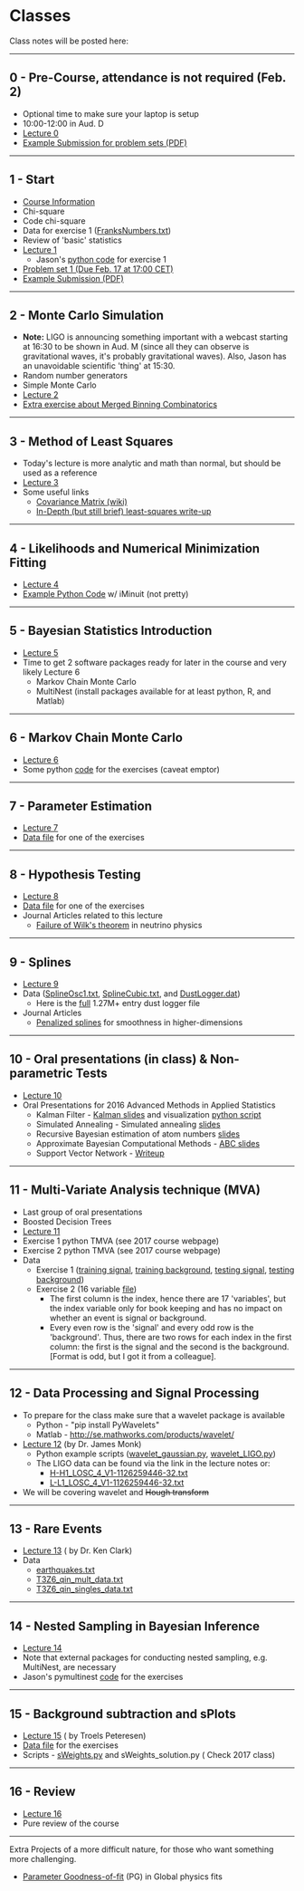 # Classes

Class notes will be posted here:

---

## 0 - Pre-Course, attendance is not required (Feb. 2)

*   Optional time to make sure your laptop is setup
*   10:00-12:00 in Aud. D
*   [Lecture 0](https://www.nbi.dk/~koskinen/Teaching/AdvancedMethodsInAppliedStatistics2016/Lecture0_PreTest.pdf)
*   [Example Submission for problem sets (PDF)](https://www.nbi.dk/~koskinen/Teaching/AdvancedMethodsInAppliedStatistics2016/ExampleSubmitProblemSet0.pdf)

---

## 1 - Start

*   [Course Information](Slides/CourseInformation.pdf)
*   Chi-square
*   Code chi-square
*   Data for exercise 1 ([FranksNumbers.txt](data/FranksNumbers.txt))
*   Review of 'basic' statistics
*   [Lecture 1](Slides/Lecture1_Basics_ChiSqaure.pdf)
    *   Jason's [python code](https://www.nbi.dk/~koskinen/Teaching/AdvancedMethodsInAppliedStatistics2016/Exercises/VarianceExercise.py) for exercise 1
*   [Problem set 1 (Due Feb. 17 at 17:00 CET)](https://www.nbi.dk/~koskinen/Teaching/AdvancedMethodsInAppliedStatistics2016/ProblemSet1.pdf)
*   [Example Submission (PDF)](https://www.nbi.dk/~koskinen/Teaching/AdvancedMethodsInAppliedStatistics2016/ExampleSubmitProblemSet0.pdf)

---

## 2 - Monte Carlo Simulation

*   **Note:** LIGO is announcing something important with a webcast starting at 16:30 to be shown in Aud. M (since all they can observe is gravitational waves, it's probably gravitational waves). Also, Jason has an unavoidable scientific 'thing' at 15:30.
*   Random number generators
*   Simple Monte Carlo
*   [Lecture 2](Slides/Lecture2_MC.pdf)
*   [Extra exercise about Merged Binning Combinatorics](https://www.nbi.dk/~koskinen/Teaching/AdvancedMethodsInAppliedStatistics2016/MergedBins.pdf)

---

## 3 - Method of Least Squares

*   Today's lecture is more analytic and math than normal, but should be used as a reference
*   [Lecture 3](Slides/Lecture3_LeastSquares.pdf)
*   Some useful links
    *   [Covariance Matrix (wiki)](https://en.wikipedia.org/wiki/Covariance_matrix)
    *   [In-Depth (but still brief) least-squares write-up](http://stat.ethz.ch/%7Egeer/bsa199_o.pdf)

---

## 4 - Likelihoods and Numerical Minimization Fitting

*   [Lecture 4](Slides/Lecture4_General_Likelihood.pdf)
*   [Example Python Code](https://www.nbi.dk/~koskinen/Teaching/AdvancedMethodsInAppliedStatistics2016/Exercises/MLE_Cowan.py) w/ iMinuit (not pretty)

---

## 5 - Bayesian Statistics Introduction

*   [Lecture 5](Slides/Lecture5_Bayes.pdf)
*   Time to get 2 software packages ready for later in the course and very likely Lecture 6
    *   Markov Chain Monte Carlo
    *   MultiNest (install packages available for at least python, R, and Matlab)

---

## 6 - Markov Chain Monte Carlo

*   [Lecture 6](Slides/Lecture6_MCMC_Bayes.pdf)
*   Some python [code](https://www.nbi.dk/~koskinen/Teaching/AdvancedMethodsInAppliedStatistics2016/Exercises/MCMC_Example1.py) for the exercises (caveat emptor)

---

## 7 - Parameter Estimation

*   [Lecture 7](Slides/Lecture7_ParameterEstimation.pdf)
*   [Data file](data/MLE_Variance_data.txt) for one of the exercises

---

## 8 - Hypothesis Testing

*   [Lecture 8](Slides/Lecture8_MoreTests.pdf)
*   [Data file](data/MLE_Variance_data_2.txt) for one of the exercises
*   Journal Articles related to this lecture
    *   [Failure of Wilk's theorem](http://arxiv.org/abs/1210.3651) in neutrino physics

---

## 9 - Splines

*   [Lecture 9](Slides/Lecture9_Splines.pdf)
*   Data ([SplineOsc1.txt](data/SplineOsc1.txt), [SplineCubic.txt](data/SplineCubic.txt), and [DustLogger.dat](data/DustLog_forClass.dat))
    *   Here is the [full](data/optical_log.up1.dat) 1.27M+ entry dust logger file
*   Journal Articles
    *   [Penalized splines](http://arxiv.org/pdf/1301.2184v1.pdf) for smoothness in higher-dimensions

---

## 10 - Oral presentations (in class) & Non-parametric Tests

*   [Lecture 10](https://www.nbi.dk/~koskinen/Teaching/AdvancedMethodsInAppliedStatistics2016/LectureX_Nonparameteric_Distributions.pdf)
*   Oral Presentations for 2016 Advanced Methods in Applied Statistics
    *   Kalman Filter - [Kalman slides](studentpresentations/kalman_slides.pdf) and visualization [python script](studentpresentations/visualizeKalman.py)
    *   Simulated Annealing - Simulated annealing [slides](studentpresentations/SimulatedAnnealing.pdf)
    *   Recursive Bayesian estimation of atom numbers [slides](studentpresentations/BayesianEstimatorAtomicNumbers.pdf)
    *   Approximate Bayesian Computational Methods - [ABC slides](studentpresentations/ABC_MCMC_Presentation.pdf)
    *   Support Vector Network - [Writeup](https://www.nbi.dk/~koskinen/Teaching/AdvancedMethodsInAppliedStatistics2016/SVN_TobiasThune.pdf)

---

## 11 - Multi-Variate Analysis technique (MVA)

*   Last group of oral presentations
*   Boosted Decision Trees
*   [Lecture 11](Slides/Lecture11_MVA.pdf)
*   Exercise 1 python TMVA (see 2017 course webpage)
*   Exercise 2 python TMVA (see 2017 course webpage)
*   Data
    *   Exercise 1 ([training signal](data/BDT_signal_train.txt), [training background](data/BDT_background_train.txt), [testing signal](data/BDT_signal_test.txt), [testing background](data/BDT_background_test.txt))
    *   Exercise 2 (16 variable [file](data/BDT_16var.txt))
        *   The first column is the index, hence there are 17 'variables', but the index variable only for book keeping and has no impact on whether an event is signal or background.
        *   Every even row is the 'signal' and every odd row is the 'background'. Thus, there are two rows for each index in the first column: the first is the signal and the second is the background. [Format is odd, but I got it from a colleague].

---

## 12 - Data Processing and Signal Processing

*   To prepare for the class make sure that a wavelet package is available
    *   Python - "pip install PyWavelets"
    *   Matlab - http://se.mathworks.com/products/wavelet/
*   [Lecture 12](Slides/WaveletStats.pdf) (by Dr. James Monk)
    *   Python example scripts ([wavelet_gaussian.py](Exercises/wavelet_gaussian.py), [wavelet_LIGO.py](Exercises/wavelet_LIGO.py))
    *   The LIGO data can be found via the link in the lecture notes or:
        *   [H-H1_LOSC_4_V1-1126259446-32.txt](data/H-H1_LOSC_4_V1-1126259446-32.txt)
        *   [L-L1_LOSC_4_V1-1126259446-32.txt](data/L-L1_LOSC_4_V1-1126259446-32.txt)
*   We will be covering wavelet and ~~Hough transform~~

---

## 13 - Rare Events

*   [Lecture 13](Slides/DM_stats.pdf) ( by Dr. Ken Clark)
*   Data
    *   [earthquakes.txt](data/earthquakes.txt)
    *   [T3Z6_qin_mult_data.txt](data/T3Z6_qin_mult_data.txt)
    *   [T3Z6_qin_singles_data.txt](data/T3Z6_qin_singles_data.txt)

---

## 14 - Nested Sampling in Bayesian Inference

*   [Lecture 14](https://www.nbi.dk/~koskinen/Teaching/AdvancedMethodsInAppliedStatistics2016/Lecture14_MultiNest.pdf)
*   Note that external packages for conducting nested sampling, e.g. MultiNest, are necessary
*   Jason's pymultinest [code](MultiNest_test1.py) for the exercises

---

## 15 - Background subtraction and sPlots

*   [Lecture 15](https://www.nbi.dk/~koskinen/Teaching/AdvancedMethodsInAppliedStatistics2016/AdvAppStat16_sWeightsAndPlots.pdf) ( by Troels Peteresen)
*   [Data file](data/data_sWeights.txt) for the exercises
*   Scripts - [sWeights.py](Exercises/sWeights.py) and sWeights_solution.py ( Check 2017 class)

---

## 16 - Review

*   [Lecture 16](https://www.nbi.dk/~koskinen/Teaching/AdvancedMethodsInAppliedStatistics2016/Lecture16_Review.pdf)
*   Pure review of the course

---

Extra Projects of a more difficult nature, for those who want something more challenging.

*   [Parameter Goodness-of-fit](Slides/ProblemFromMIT.pdf) (PG) in Global physics fits
